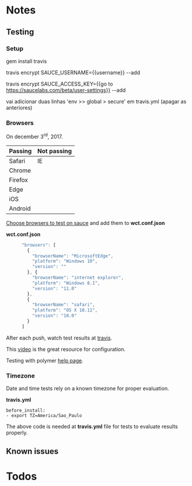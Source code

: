 # Notes

## Testing

### Setup

gem install travis

travis encrypt SAUCE_USERNAME={{username}} --add

travis encrypt SAUCE_ACCESS_KEY={{go to https://saucelabs.com/beta/user-settings}} --add

vai adicionar duas linhas 'env >> global > secure' em travis.yml (apagar as anteriores)

### Browsers

On december 3<sup>rd</sup>, 2017.

| Passing       | Not passing   |
|:------------- |:--------------|
| Safari      	| IE       			|
| Chrome      	|       	    	|
| Firefox 		  |       		    |
| Edge 		      |       		    |
| iOS 		      |       		    |
| Android 		  |       		    |

[Choose browsers to test on sauce](https://wiki.saucelabs.com/display/DOCS/Platform+Configurator#/) and add them to  **wct.conf.json**

**wct.conf.json**
```javascript
      "browsers": [
        {
          "browserName": "MicrosoftEdge",
          "platform": "Windows 10",
          "version": ""
        }, {
          "browserName": "internet explorer",
          "platform": "Windows 8.1",
          "version": "11.0"
        },
        {
          "browserName": "safari",
          "platform": "OS X 10.11",
          "version": "10.0"
        }
      ]
```

After each push, watch test results at [travis](https://travis-ci.org/vladimirbrasil/a-timer).

This [video](https://www.youtube.com/watch?v=afy_EEq_4Go) is the great resource for configuration. 

Testing with polymer [help page](https://www.polymer-project.org/2.0/docs/tools/tests).

### Timezone

Date and time tests rely on a known timezone for proper evaluation. 

**travis.yml**
```
before_install:
- export TZ=America/Sao_Paulo
```
The above code is needed at **travis.yml** file for tests to evaluate results properly.

## Known issues

# Todos